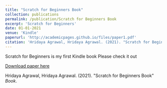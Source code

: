 ```yaml
---
title: "Scratch for Beginners Book"
collection: publications
permalink: /publication/Scratch for Beginners Book
excerpt: 'Scratch for Beginners'
date: 01-01-2021
venue: 'Kindle'
paperurl: 'http://academicpages.github.io/files/paper1.pdf'
citation: 'Hridaya Agrawal, Hridaya Agrawal. (2021). "Scratch for Beginners Book" <i>Book</i>.'
---
```

Scratch for Beginners is my first Kindle book 
Please check it out

[Download paper here](http://academicpages.github.io/files/paper1.pdf)

Hridaya Agrawal, Hridaya Agrawal. (2021). "Scratch for Beginners Book" <i>Book</i>.
